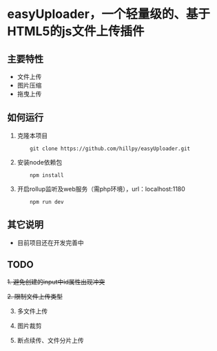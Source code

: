 # easyUploader，一个轻量级的、基于HTML5的js文件上传插件

## 主要特性

* 文件上传
* 图片压缩
* 拖曳上传

## 如何运行

1. 克隆本项目

    ```
        git clone https://github.com/hillpy/easyUploader.git
    ```
2. 安装node依赖包

    ```
        npm install
    ```
3. 开启rollup监听及web服务（需php环境），url：localhost:1180

    ```
        npm run dev
    ```

## 其它说明

* 目前项目还在开发完善中

## TODO

~~1. 避免创建的input中id属性出现冲突~~

~~2. 限制文件上传类型~~

3. 多文件上传

4. 图片裁剪

5. 断点续传、文件分片上传


